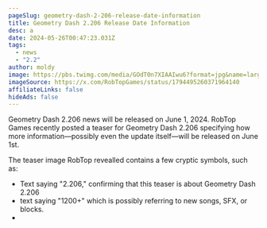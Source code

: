```yaml
---
pageSlug: geometry-dash-2-206-release-date-information
title: Geometry Dash 2.206 Release Date Information
desc: a
date: 2024-05-26T00:47:23.031Z
tags:
  - news
  - "2.2"
author: moldy
image: https://pbs.twimg.com/media/GOdT0n7XIAAIwu6?format=jpg&name=large
imageSource: https://x.com/RobTopGames/status/1794495260371964140
affiliateLinks: false
hideAds: false
---
```

Geometry Dash 2.206 news will be released on June 1, 2024. RobTop Games recently posted a teaser for Geometry Dash 2.206 specifying how more information—possibly even the update itself—will be released on June 1st.

The teaser image RobTop revealled contains a few cryptic symbols, such as:

- Text saying "2.206," confirming that this teaser is about Geometry Dash 2.206
- text saying "1200+" which is possibly referring to new songs, SFX, or blocks.
- 